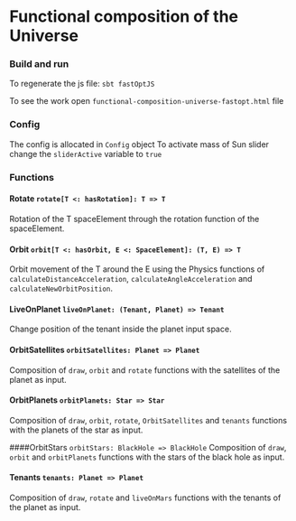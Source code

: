 # Functional composition of the Universe

### Build and run
To regenerate the js file: `sbt fastOptJS`

To see the work open `functional-composition-universe-fastopt.html` file

### Config
The config is allocated in `Config` object
To activate mass of Sun slider change the `sliderActive` variable to `true`

### Functions

#### Rotate `rotate[T <: hasRotation]: T => T`
Rotation of the T spaceElement through the rotation function of the spaceElement.

#### Orbit `orbit[T <: hasOrbit, E <: SpaceElement]: (T, E) => T`
Orbit movement of the T around the E using the Physics functions of `calculateDistanceAcceleration`, `calculateAngleAcceleration` and `calculateNewOrbitPosition`.

#### LiveOnPlanet `liveOnPlanet: (Tenant, Planet) => Tenant`
Change position of the tenant inside the planet input space.

#### OrbitSatellites `orbitSatellites: Planet => Planet`
Composition of `draw`, `orbit` and `rotate` functions with the satellites of the planet as input.

#### OrbitPlanets `orbitPlanets: Star => Star` 
Composition of `draw`, `orbit`, `rotate`, `OrbitSatellites` and `tenants` functions with the planets of the star as input.

####OrbitStars `orbitStars: BlackHole => BlackHole`
Composition of `draw`, `orbit` and `orbitPlanets` functions with the stars of the black hole as input.

#### Tenants `tenants: Planet => Planet`
Composition of `draw`, `rotate` and `liveOnMars` functions with the tenants of the planet as input.
